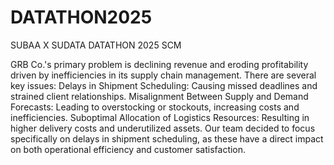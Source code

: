 # DATATHON2025
SUBAA X SUDATA DATATHON 2025 SCM

GRB Co.'s primary problem is declining revenue and eroding profitability driven by inefficiencies in its supply chain management. There are several key issues:
Delays in Shipment Scheduling: Causing missed deadlines and strained client relationships.
Misalignment Between Supply and Demand Forecasts: Leading to overstocking or stockouts, increasing costs and inefficiencies.
Suboptimal Allocation of Logistics Resources: Resulting in higher delivery costs and underutilized assets.
Our team decided to focus specifically on delays in shipment scheduling, as these have a direct impact on both operational efficiency and customer satisfaction.

